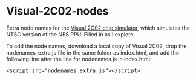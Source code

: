 Visual-2C02-nodes
=================

Extra node names for the [Visual 2C02 chip simulator](http://www.qmtpro.com/~nes/chipimages/visual2c02/), which simulates the NTSC
version of the NES PPU. Filled in as I explore.

To add the node names, download a local copy of Visual 2C02, drop the
nodenames\_extra.js file in the same folder as index.html, and add the following
line after the line for nodenames.js in index.html:

<pre>
&lt;script src="nodenames_extra.js"&gt;&lt;/script&gt;
</pre>
